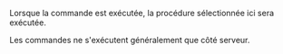 Lorsque la commande est exécutée, la procédure sélectionnée ici sera exécutée.

Les commandes ne s'exécutent généralement que côté serveur.
